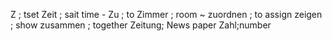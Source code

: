 Z ; tset
Zeit ; sait  time -
Zu ; to
Zimmer ; room ~
zuordnen ; to assign
zeigen ; show
zusammen ; together
Zeitung; News paper
Zahl;number

